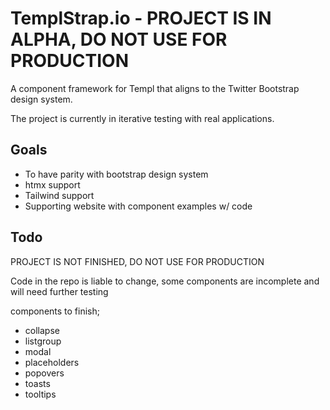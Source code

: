 # TemplStrap.io - PROJECT IS IN ALPHA, DO NOT USE FOR PRODUCTION

A component framework for Templ that aligns to the Twitter Bootstrap design system.

The project is currently in iterative testing with real applications.

## Goals

- To have parity with bootstrap design system
- htmx support
- Tailwind support
- Supporting website with component examples w/ code

## Todo

PROJECT IS NOT FINISHED, DO NOT USE FOR PRODUCTION

Code in the repo is liable to change, some components are incomplete 
and will need further testing

components to finish;
- collapse
- listgroup
- modal 
- placeholders
- popovers
- toasts
- tooltips 
